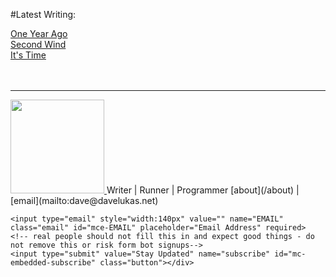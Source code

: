 #Latest Writing: 

[One Year Ago](/oneyearago)  
[Second Wind](/secondwind)  
[It's Time](/itstime)  
<br>
<br>
<hr>
<a href="/about"> <img src="/images/dave8-2013.jpg" width="150px" class="frame"> </a> 
Writer | Runner | Programmer  
[about](/about) | [email](mailto:dave@davelukas.net)  
<form action="http://davelukas.us7.list-manage.com/subscribe/post?u=d4ce65add399466f77a620eb4&amp;id=c31acd612f" method="post" id="mc-embedded-subscribe-form" name="mc-embedded-subscribe-form" class="validate" target="_blank" novalidate>
	
	<input type="email" style="width:140px" value="" name="EMAIL" class="email" id="mce-EMAIL" placeholder="Email Address" required>
    <!-- real people should not fill this in and expect good things - do not remove this or risk form bot signups-->
	<input type="submit" value="Stay Updated" name="subscribe" id="mc-embedded-subscribe" class="button"></div>
</form>